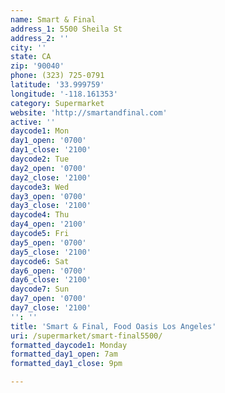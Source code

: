 ```yaml
---
name: Smart & Final
address_1: 5500 Sheila St
address_2: ''
city: ''
state: CA
zip: '90040'
phone: (323) 725-0791
latitude: '33.999759'
longitude: '-118.161353'
category: Supermarket
website: 'http://smartandfinal.com'
active: ''
daycode1: Mon
day1_open: '0700'
day1_close: '2100'
daycode2: Tue
day2_open: '0700'
day2_close: '2100'
daycode3: Wed
day3_open: '0700'
day3_close: '2100'
daycode4: Thu
day4_open: '2100'
daycode5: Fri
day5_open: '0700'
day5_close: '2100'
daycode6: Sat
day6_open: '0700'
day6_close: '2100'
daycode7: Sun
day7_open: '0700'
day7_close: '2100'
'': ''
title: 'Smart & Final, Food Oasis Los Angeles'
uri: /supermarket/smart-final5500/
formatted_daycode1: Monday
formatted_day1_open: 7am
formatted_day1_close: 9pm

---
```

